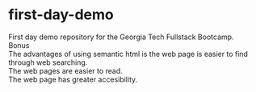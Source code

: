 # first-day-demo
First day demo repository for the Georgia Tech Fullstack Bootcamp. <br />
Bonus <br />
The advantages of using semantic html is the web page is easier to find through web searching. <br />
The web pages are easier to read. <br />
The web page has greater accesibility. <br />
